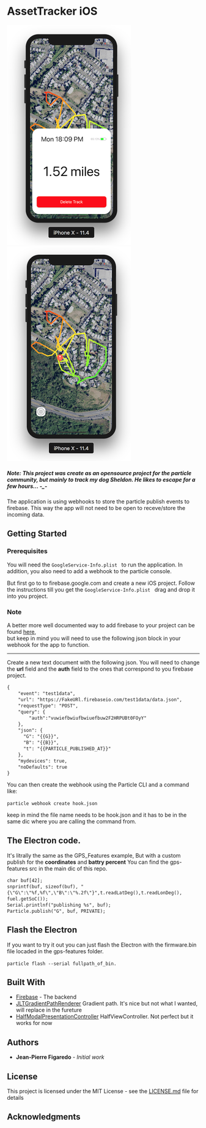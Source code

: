# AssetTracker iOS
![image1](https://github.com/JeanPierreFig/AssetTracker_iOS/blob/master/Screen%20Shot%202018-10-12%20at%204.49.09%20PM.png)
![image2](https://github.com/JeanPierreFig/AssetTracker_iOS/blob/master/Screen%20Shot%202018-10-12%20at%204.48.56%20PM.png)

##### Note: This project was create as an opensource project for the particle community, but mainly to track my dog Sheldon. He likes to escape for a few hours... -_- 

The application is using webhooks to store the particle publish events to firebase. This way the app will not need to be open to receve/store the incoming data. 

## Getting Started

### Prerequisites

You will need the ```GoogleService-Info.plist ``` to run the application. In addition, you also need to add a webhook to the 
particle console. 

But first go to to firebase.google.com and create a new iOS project. Follow the instructions till you get the ```GoogleService-Info.plist ```
drag and drop it into you project. 


### Note 
A better more well documented way to add firebase to your project can be found [here](https://github.com/rickkas7/firebase_tutorial),  
but keep in mind you will need to use the following json block in your webhook for the app to function. 
***

Create a new text document with the following json. You will need to change the **url** field and the **auth** field to the ones that correspond to you firebase project. 

```
{
    "event": "test1data",
    "url": "https://FakeURl.firebaseio.com/test1data/data.json",
    "requestType": "POST",
    "query": {
    	"auth":"vuwiefbwiufbwiuefbuw2F2HRPUBt0FOyY"
    },
    "json": {
      "G": "{{G}}",
      "B": "{{B}}",
      "t": "{{PARTICLE_PUBLISHED_AT}}"
    },
    "mydevices": true,
    "noDefaults": true
}

```
You can then create the webhook using the Particle CLI and a command like:

``` particle webhook create hook.json ```

keep in mind the file name needs to be hook.json and it has to be in the same dic where you are calling the command from. 


## The Electron code. 
It's litrally the same as the GPS_Features example, But with a custom publish for the **coordinates** and **battry percent** 
You can find the gps-features src in the main dic of this repo.

```
char buf[42];
snprintf(buf, sizeof(buf), "{\"G\":\"%f,%f\",\"B\":\"%.2f\"}",t.readLatDeg(),t.readLonDeg(), fuel.getSoC());
Serial.printlnf("publishing %s", buf);
Particle.publish("G", buf, PRIVATE);

```
## Flash the Electron

If you want to try it out you can just flash the Electron with the firmware.bin file locaded in the gps-features folder.

``` particle flash --serial fullpath_of_bin. ```

## Built With

* [Firebase](http://firebase.google.com) - The backend
* [JLTGradientPathRenderer](https://github.com/joeltrew/JLTGradientPathRenderer) Gradient path. It's nice but not what I wanted, will replace in the fureture 
* [HalfModalPresentationController](https://github.com/martinnormark/HalfModalPresentationController) HalfViewController. Not perfect but it works for now

## Authors

* **Jean-Pierre Figaredo** - *Initial work*

## License

This project is licensed under the MIT License - see the [LICENSE.md](LICENSE.md) file for details

## Acknowledgments

